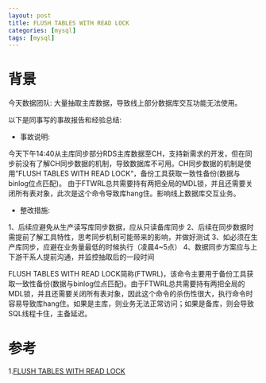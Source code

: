 ```yaml
---
layout: post
title: FLUSH TABLES WITH READ LOCK
categories: [mysql]
tags: [mysql]
---
```


# 背景

今天数据团队: 大量抽取主库数据，导致线上部分数据库交互功能无法使用。

以下是同事写的事故报告和经验总结:

* 事故说明:
 
 今天下午14:40从主库同步部分RDS主库数据至CH，支持新需求的开发，但在同步前没有了解CH同步数据的机制，导致数据库不可用。CH同步数据的机制是使用”FLUSH TABLES WITH READ LOCK“，备份工具获取一致性备份(数据与binlog位点匹配)。
 由于FTWRL总共需要持有两把全局的MDL锁，并且还需要关闭所有表对象，此次是这个命令导致库hang住。影响线上数据库交互业务。

* 整改措施:

1、后续应避免从生产读写库同步数据，应从只读备库同步
2、后续在同步数据时需提前了解工具特性，思考同步机制可能带来的影响，并做好测试
3、如必须在生产库同步，应避在业务量最低的时候执行（凌晨4~5点）
4、数据同步方案应与上下游干系人提前沟通，并监控抽取后的一段时间

FLUSH TABLES WITH READ LOCK简称(FTWRL)，该命令主要用于备份工具获取一致性备份(数据与binlog位点匹配)。由于FTWRL总共需要持有两把全局的MDL锁，并且还需要关闭所有表对象，因此这个命令的杀伤性很大，执行命令时容易导致库hang住。如果是主库，则业务无法正常访问；如果是备库，则会导致SQL线程卡住，主备延迟。

# 参考
1.[FLUSH TABLES WITH READ LOCK](https://developer.aliyun.com/article/446698)